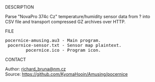 
DESCRIPTION

Parse "NovaPro 374c Cz" temperature/humidity sensor data from ? into CSV file and transport compressed GZ archives over HTTP.

FILE

<pre>
pocernice-amusing.au3 - Main program.
 pocernice-sensor.txt - Sensor map plaintext.
        pocernice.ico - Program icon.
</pre>

CONTACT

Author: richard_bruna@nm.cz<br>
Source: https://github.com/KyomaHooin/Amusing/pocernice
